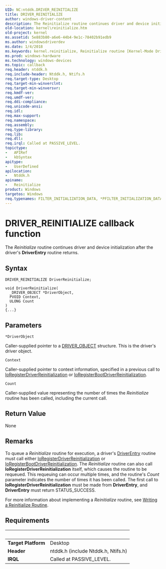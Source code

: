 ```yaml
---
UID: NC:ntddk.DRIVER_REINITIALIZE
title: DRIVER_REINITIALIZE
author: windows-driver-content
description: The Reinitialize routine continues driver and device initialization after the driver's DriverEntry routine returns.
old-location: kernel\reinitialize.htm
old-project: kernel
ms.assetid: 5e883b80-a6e6-44b4-9e1c-78402b91edb9
ms.author: windowsdriverdev
ms.date: 1/4/2018
ms.keywords: kernel.reinitialize, Reinitialize routine [Kernel-Mode Driver Architecture], Reinitialize, DRIVER_REINITIALIZE, DRIVER_REINITIALIZE, ntddk/Reinitialize, DrvrRtns_193becfd-0e72-48f0-b6da-b916851c31a4.xml
ms.prod: windows-hardware
ms.technology: windows-devices
ms.topic: callback
req.header: ntddk.h
req.include-header: Ntddk.h, Ntifs.h
req.target-type: Desktop
req.target-min-winverclnt: 
req.target-min-winversvr: 
req.kmdf-ver: 
req.umdf-ver: 
req.ddi-compliance: 
req.unicode-ansi: 
req.idl: 
req.max-support: 
req.namespace: 
req.assembly: 
req.type-library: 
req.lib: 
req.dll: 
req.irql: Called at PASSIVE_LEVEL.
topictype:
-	APIRef
-	kbSyntax
apitype:
-	UserDefined
apilocation:
-	Ntddk.h
apiname:
-	Reinitialize
product: Windows
targetos: Windows
req.typenames: FILTER_INITIALIZATION_DATA, *PFILTER_INITIALIZATION_DATA
---
```



# DRIVER_REINITIALIZE callback function
The <i>Reinitialize</i> routine continues driver and device initialization after the driver's <b>DriverEntry</b> routine returns.

## Syntax

```
DRIVER_REINITIALIZE DriverReinitialize;

void DriverReinitialize(
  _DRIVER_OBJECT *DriverObject,
  PVOID Context,
  ULONG Count
)
{...}
```

## Parameters

`*DriverObject`

Caller-supplied pointer to a <a href="..\wdm\ns-wdm-_driver_object.md">DRIVER_OBJECT</a> structure. This is the driver's driver object.

`Context`

Caller-supplied pointer to context information, specified in a previous call to <a href="..\ntddk\nf-ntddk-ioregisterdriverreinitialization.md">IoRegisterDriverReinitialization</a> or <a href="..\ntddk\nf-ntddk-ioregisterbootdriverreinitialization.md">IoRegisterBootDriverReinitialization</a>.

`Count`

Caller-supplied value representing the number of times the <i>Reinitialize</i> routine has been called, including the current call.


## Return Value

None

## Remarks

To queue a <i>Reinitialize</i> routine for execution, a driver's <a href="..\wdm\nc-wdm-driver_initialize.md">DriverEntry</a> routine must call either <a href="..\ntddk\nf-ntddk-ioregisterdriverreinitialization.md">IoRegisterDriverReinitialization</a> or <a href="..\ntddk\nf-ntddk-ioregisterbootdriverreinitialization.md">IoRegisterBootDriverReinitialization</a>. The <i>Reinitialize</i> routine can also call <b>IoRegisterDriverReinitialization</b> itself, which causes the routine to be requeued. This requeuing can occur multiple times, and the routine's <i>Count</i> parameter indicates the number of times it has been called. The first call to <b>IoRegisterDriverReinitialization</b> must be made from <b>DriverEntry</b>, and <b>DriverEntry</b> must return STATUS_SUCCESS.

For more information about implementing a <i>Reinitialize</i> routine, see <a href="https://msdn.microsoft.com/library/windows/hardware/ff566403">Writing a Reinitialize Routine</a>.

## Requirements
| &nbsp; | &nbsp; |
| ---- |:---- |
| **Target Platform** | Desktop |
| **Header** | ntddk.h (include Ntddk.h, Ntifs.h) |
| **IRQL** | Called at PASSIVE_LEVEL. |